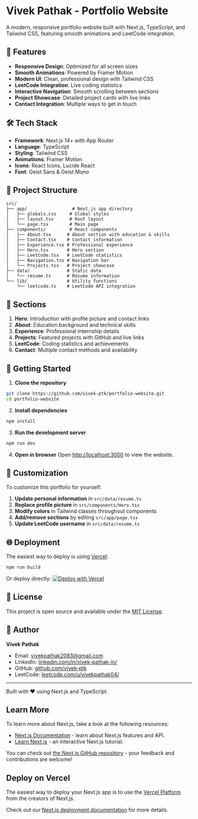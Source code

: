 # Vivek Pathak - Portfolio Website

A modern, responsive portfolio website built with Next.js, TypeScript, and Tailwind CSS, featuring smooth animations and LeetCode integration.

## 🚀 Features

- **Responsive Design**: Optimized for all screen sizes
- **Smooth Animations**: Powered by Framer Motion
- **Modern UI**: Clean, professional design with Tailwind CSS
- **LeetCode Integration**: Live coding statistics
- **Interactive Navigation**: Smooth scrolling between sections
- **Project Showcase**: Detailed project cards with live links
- **Contact Integration**: Multiple ways to get in touch

## 🛠️ Tech Stack

- **Framework**: Next.js 14+ with App Router
- **Language**: TypeScript
- **Styling**: Tailwind CSS
- **Animations**: Framer Motion
- **Icons**: React Icons, Lucide React
- **Font**: Geist Sans & Geist Mono

## 📂 Project Structure

```
src/
├── app/                 # Next.js app directory
│   ├── globals.css     # Global styles
│   ├── layout.tsx      # Root layout
│   └── page.tsx        # Main page
├── components/         # React components
│   ├── About.tsx      # About section with education & skills
│   ├── Contact.tsx    # Contact information
│   ├── Experience.tsx # Professional experience
│   ├── Hero.tsx       # Hero section
│   ├── LeetCode.tsx   # LeetCode statistics
│   ├── Navigation.tsx # Navigation bar
│   └── Projects.tsx   # Project showcase
├── data/              # Static data
│   └── resume.ts      # Resume information
└── lib/               # Utility functions
    └── leetcode.ts    # LeetCode API integration
```

## 🎨 Sections

1. **Hero**: Introduction with profile picture and contact links
2. **About**: Education background and technical skills
3. **Experience**: Professional internship details
4. **Projects**: Featured projects with GitHub and live links
5. **LeetCode**: Coding statistics and achievements
6. **Contact**: Multiple contact methods and availability

## 🚀 Getting Started

1. **Clone the repository**
```bash
git clone https://github.com/vivek-ptk/portfolio-website.git
cd portfolio-website
```

2. **Install dependencies**
```bash
npm install
```

3. **Run the development server**
```bash
npm run dev
```

4. **Open in browser**
Open [http://localhost:3000](http://localhost:3000) to view the website.

## 📱 Customization

To customize this portfolio for yourself:

1. **Update personal information** in `src/data/resume.ts`
2. **Replace profile picture** in `src/components/Hero.tsx`
3. **Modify colors** in Tailwind classes throughout components
4. **Add/remove sections** by editing `src/app/page.tsx`
5. **Update LeetCode username** in `src/data/resume.ts`

## 🌐 Deployment

The easiest way to deploy is using [Vercel](https://vercel.com):

```bash
npm run build
```

Or deploy directly:
[![Deploy with Vercel](https://vercel.com/button)](https://vercel.com/new/clone?repository-url=https://github.com/vivek-ptk/portfolio-website)

## 📄 License

This project is open source and available under the [MIT License](LICENSE).

## 👤 Author

**Vivek Pathak**
- Email: vivekpathak2083@gmail.com
- LinkedIn: [linkedin.com/in/vivek-pathak-in/](https://linkedin.com/in/vivek-pathak-in/)
- GitHub: [github.com/vivek-ptk](https://github.com/vivek-ptk)
- LeetCode: [leetcode.com/u/vivekpathak04/](https://leetcode.com/u/vivekpathak04/)

---

Built with ❤️ using Next.js and TypeScript

## Learn More

To learn more about Next.js, take a look at the following resources:

- [Next.js Documentation](https://nextjs.org/docs) - learn about Next.js features and API.
- [Learn Next.js](https://nextjs.org/learn) - an interactive Next.js tutorial.

You can check out [the Next.js GitHub repository](https://github.com/vercel/next.js) - your feedback and contributions are welcome!

## Deploy on Vercel

The easiest way to deploy your Next.js app is to use the [Vercel Platform](https://vercel.com/new?utm_medium=default-template&filter=next.js&utm_source=create-next-app&utm_campaign=create-next-app-readme) from the creators of Next.js.

Check out our [Next.js deployment documentation](https://nextjs.org/docs/app/building-your-application/deploying) for more details.
